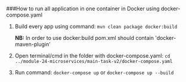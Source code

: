 ###How to run all application in one container in Docker using docker-compose.yaml

1) Build every app using command:
```mvn clean package docker:build```

    **NB:** In order to use docker:build pom.xml should contain 'docker-maven-plugin'


2) Open terminal/cmd in the folder with docker-compose.yaml:
```cd ../module-24-microservices/main-task-v2/docker-compose.yaml```



3) Run command:
```docker-compose up``` or ```docker-compose up --build```